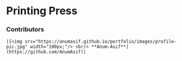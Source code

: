# Printing Press
### Contributors
    |[<img src="https://anumasif.github.io/portfolio/images/profile-pic.jpg" width="100px;"/> <br/> **Anum-Asif**](https://github.com/AnumAsif)|

